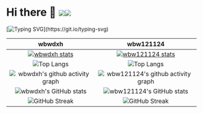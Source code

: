 # Hi there 👋 ![](https://komarev.com/ghpvc/?username=wbwdxh&color=blue&style=flat-square)![](https://komarev.com/ghpvc/?username=wbw121124&color=blue&style=flat-square)

[![Typing SVG](https://readme-typing-svg.demolab.com?font=Consolas&center=true&vCenter=true&random=true&pause=1000&width=1000&lines=C%2B%2B%3A+a+garbage+language+that+even+dogs+don't+learn--+Father+of+Linux;G%C3%A5+med+MC+utan+%C3%A5nger+i+detta+liv%2C+och+vill+vara+en+fyrkantig+person+i+n%C3%A4sta+liv!;Where+there+is+a+will,+there+is+a+way.;Hope+for+the+best,+plan+for+the+worst.;Wisdom+is+more+precious+than+wealth.;Action+speaks+louder+than+words.;Time+and+tide+wait+for+no+man.;Experience+is+the+best+teacher.;All+that+glitters+is+not+gold.;Failure+is+the+mother+of+success.;A+journey+of+a+thousand+miles+begins+with+a+single+step.;The+early+bird+catches+the+worm.;Nothing+is+impossible+to+a+willing+heart.;Don't+put+off+till+tomorrow+what+you+can+do+today.;Every+cloud+has+a+silver+lining.;Haste+makes+waste.;Better+late+than+never.;Honesty+is+the+best+policy.;Live+and+learn.;Health+is+wealth.;First+impressions+are+the+most+lasting.;One+man's+meat+is+another+man's+poison.;A+friend+in+need+is+a+friend+indeed.;Life+is+not+all+roses.;Think+twice+before+you+act.;Pride+goes+before+a+fall.;Two+heads+are+better+than+one.;Well+begun+is+half+done.;To+be,+or+not+to+be,+that+is+the+question.;Action+speak+louder+than+words.;An+idle+youth,a+needy+age.;All+is+well+that+ends+well.;Misfortune+is+a+good+teacher.;Faith+can+move+mountains.;He+that+promises+too+much+means+nothing.;He+would+climb+the+ladder+must+begin+at+the+bottom.;If+you+are+not+inside+a+house,+you+don+not+know+about+its+leaking.;It+is+never+too+late+to+mend.;Yesterday+will+not+be+called+again.;Men+will+die+for+wealth,+as+bird+for+food.;Success+belongs+to+the+persevering.;The+man+who+has+made+up+his+mind+to+win+will+never+say+"impossible".;Nothing+venture,+nothing+have.;If+you+fail,+don't+forget+to+learn+your+lesson.;No+pain,+no+gain;We+can+only+move+forward,+forward,+by+any+means+necessary+to+move+forward.;Your+fearlessness+comes+from+ignorance.;Intelligence+lies+in+diligence,+and+genius+in+accumulation.;Never+be+satisfied+with+learning;+never+be+tired+of+teaching.;Books+are+the+ladder+of+human+progress.;An+inch+of+time+is+an+inch+of+gold,+but+you+can't+buy+time+with+gold.)](https://git.io/typing-svg)

| wbwdxh | wbw121124 |
| :---: | :---:|
| [![wbwdxh stats](https://github-readme-stats.vercel.app/api?username=wbwdxh&theme=dark&show_icons=true)](https://github.com/wbwdxh) | [![wbw121124 stats](https://github-readme-stats.vercel.app/api?username=wbw121124&theme=dark&show_icons=true)](https://github.com/wbw121124) |
| ![Top Langs](https://github-readme-stats.vercel.app/api/top-langs/?username=wbwdxh) | ![Top Langs](https://github-readme-stats.vercel.app/api/top-langs/?username=wbw121124) |
| ![wbwdxh's github activity graph](https://github-readme-activity-graph.vercel.app/graph?username=wbwdxh&theme=github) | ![wbw121124's github activity graph](https://github-readme-activity-graph.vercel.app/graph?username=wbw121124&theme=github) |
| ![wbwdxh's GitHub stats](https://github-immortality.vercel.app/api?username=wbwdxh) | ![wbw121124's GitHub stats](https://github-immortality.vercel.app/api?username=wbw121124) |
| ![GitHub Streak](https://streak-stats.demolab.com/?user=wbwdxh) | ![GitHub Streak](https://streak-stats.demolab.com/?user=wbw121124) |
